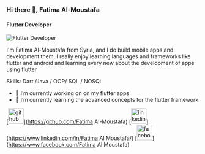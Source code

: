 ### Hi there 👋, Fatima Al-Moustafa
#### Flutter Developer
![Flutter Developer](https://tse4.mm.bing.net/th?id=OIP.4PofBufFWFrLdvnWR4aWnAHaCX&pid=Api&P=0&w=565&h=180)

I'm Fatima Al-Moustafa from Syria, and I do build mobile apps and development them, I really enjoy learning languages and frameworks like flutter and android and learning every new about the development of apps using flutter

Skills: Dart /Java / OOP/  SQL / NOSQL

- 🔭 I’m currently working on  on my flutter apps 
- 🌱 I’m currently learning the advanced concepts for the flutter framework 


[<img src='https://cdn.jsdelivr.net/npm/simple-icons@3.0.1/icons/github.svg' alt='github' height='40'>](https://github.com/Fatima Al-Moustafa)  [<img src='https://cdn.jsdelivr.net/npm/simple-icons@3.0.1/icons/linkedin.svg' alt='linkedin' height='40'>](https://www.linkedin.com/in/Fatima Al Moustafa/)  [<img src='https://cdn.jsdelivr.net/npm/simple-icons@3.0.1/icons/facebook.svg' alt='facebook' height='40'>](https://www.facebook.com/Fatima Al Moustafa)  



 





